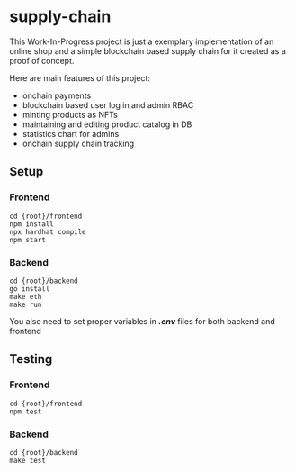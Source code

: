 # supply-chain
This Work-In-Progress project is just a exemplary implementation of an online shop and a simple blockchain based supply chain for it created as a proof of concept.

Here are main features of this project:
* onchain payments
* blockchain based user log in and admin RBAC
* minting products as NFTs
* maintaining and editing product catalog in DB
* statistics chart for admins
* onchain supply chain tracking

## Setup

### Frontend
```
cd {root}/frontend
npm install
npx hardhat compile
npm start
```

### Backend
```
cd {root}/backend
go install
make eth
make run
```

You also need to set proper variables in ***.env*** files for both backend and frontend
## Testing
### Frontend
```
cd {root}/frontend
npm test
```
### Backend
```
cd {root}/backend
make test
```